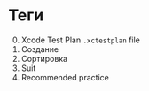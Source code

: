 # Теги

0. Xcode Test Plan `.xctestplan` file
1. Создание
2. Сортировка
3. Suit
4. Recommended practice

